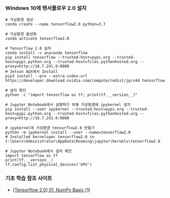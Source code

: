 ### Windows 10에 텐서플로우 2.0 설치
~~~
# 가상환경 생성
conda create --name tensorflow2.0 python=3.7

# 가상환경 활성화
conda activate tensorflow2.0

# Tensorflow 2.0 설치
conda install -c anaconda tensorflow
pip install tensorflow --trusted-host=pypi.org --trusted-host=pypi.python.org --trusted-host=files.pythonhosted.org --proxy=http://16.7.241.6:8080
# Jetson AGX에서 Install
pip3 install --pre --extra-index-url https://developer.download.nvidia.com/compute/redist/jp/v44 tensorflow

# 설치 확인
python -c "import tensorflow as tf; print(tf.__version__)"

# Jupyter Notebook에서 실행하기 위해 가상환경에 ipykernel 설치
pip install --user ipykernel --trusted-host=pypi.org --trusted-host=pypi.python.org --trusted-host=files.pythonhosted.org --proxy=http://16.7.241.6:8080 

# ipykernel에 가상환경 tensorflow2.0 만들기 
python -m ipykernel install --user --name=tensorflow2.0
# Installed kernelspec tensorflow2.0 in C:\Users\Administrator\AppData\Roaming\jupyter\kernels\tensorflow2.0

# Jupyter Notebook에서 설치 확인
import tensorflow as tf
print(tf.__version__)
tf.config.list_physical_devices('GPU')

~~~

### 기초 학습 참조 사이트
- [[Tensorflow 2.0] 01. NumPy Basic (1)](https://ayoteralab.tistory.com/entry/Tensorflow-20-01-NumPy-Basic-1?category=873956)
